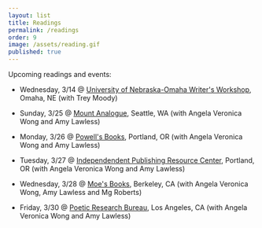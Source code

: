 ```yaml
---
layout: list
title: Readings
permalink: /readings
order: 9
image: /assets/reading.gif
published: true
---
```

Upcoming readings and events:

- Wednesday, 3/14 @ [University of Nebraska-Omaha Writer's Workshop](https://www.unomaha.edu/college-of-communication-fine-arts-and-media/writers-workshop/community-engagement/reading-series.php), Omaha, NE (with Trey Moody)

- Sunday, 3/25 @ [Mount Analogue](http://www.mount-analogue.com/), Seattle, WA (with Angela Veronica Wong and Amy Lawless)

- Monday, 3/26 @ [Powell's Books](http://www.powells.com/), Portland, OR (with Angela Veronica Wong and Amy Lawless)

- Tuesday, 3/27 @ [Independendent Publishing Resource Center](https://www.iprc.org/), Portland, OR (with Angela Veronica Wong and Amy Lawless)

- Wednesday, 3/28 @ [Moe's Books](http://www.moesbooks.com/events/), Berkeley, CA (with Angela Veronica Wong, Amy Lawless and Mg Roberts) 

- Friday, 3/30 @ [Poetic Research Bureau](http://www.poeticresearch.com/), Los Angeles, CA (with Angela Veronica Wong and Amy Lawless)  


